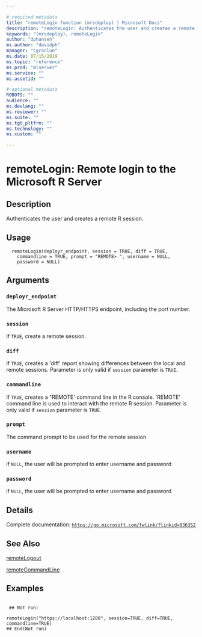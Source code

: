```yaml
--- 

# required metadata 
title: "remoteLogin function (mrsdeploy) | Microsoft Docs" 
description: "remoteLogin: Authenticates the user and creates a remote R session. " 
keywords: "(mrsdeploy), remoteLogin" 
author: "dphansen"
ms.author: "davidph" 
manager: "cgronlun" 
ms.date: 07/15/2019
ms.topic: "reference" 
ms.prod: "mlserver"  
ms.service: "" 
ms.assetid: "" 

# optional metadata 
ROBOTS: "" 
audience: "" 
ms.devlang: "" 
ms.reviewer: "" 
ms.suite: "" 
ms.tgt_pltfrm: "" 
ms.technology: "" 
ms.custom: "" 

--- 
```





 # remoteLogin: Remote login to the Microsoft R Server 
 ## Description

Authenticates the user and creates a remote R session.


 ## Usage

```   
  remoteLogin(deployr_endpoint, session = TRUE, diff = TRUE,
    commandline = TRUE, prompt = "REMOTE> ", username = NULL,
    password = NULL)

```

 ## Arguments



 ### `deployr_endpoint`
 The Microsoft R Server HTTP/HTTPS endpoint, including the port number. 



 ### `session`
 If `TRUE`,  create a remote session. 



 ### `diff`
 If `TRUE`, creates a 'diff' report showing differences between the local and remote sessions. Parameter is only valid if `session` parameter is `TRUE`. 



 ### `commandline`
 If `TRUE`,  creates a "REMOTE' command line in the R console. 'REMOTE' command line is used to interact with the remote R session.  Parameter is only valid if `session` parameter is `TRUE`. 



 ### `prompt`
 The command prompt to be used for the remote session 



 ### `username`
 if `NULL`, the user will be prompted to enter username and password 



 ### `password`
 if `NULL`, the user will be prompted to enter username and password 



 ## Details

Complete documentation: [`https://go.microsoft.com/fwlink/?linkid=836352`](https://go.microsoft.com/fwlink/?linkid=836352)



 ## See Also

[remoteLogout](remoteLogout.md)

[remoteCommandLine](remoteCommandLine.md)

 ## Examples

 ```

  ## Not run:

remoteLogin("https://localhost:1280", session=TRUE, diff=TRUE, commandline=TRUE)
 ## End(Not run) 
```

